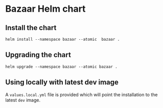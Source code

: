 # Bazaar Helm chart

## Install the chart

```
helm install --namespace bazaar --atomic  bazaar .
```

## Upgrading the chart

```
helm upgrade --namespace bazaar --atomic bazaar .
```

## Using locally with latest dev image

A `values.local.yml` file is provided which will point the installation to the latest `dev` image.
